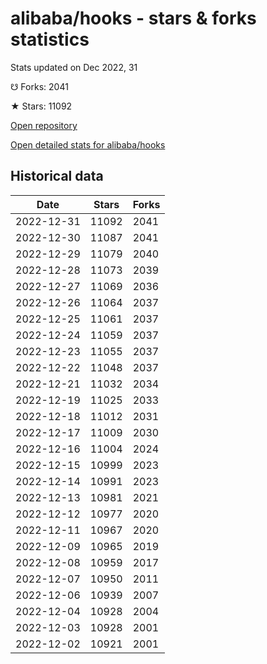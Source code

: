 # alibaba/hooks - stars & forks statistics

Stats updated on Dec 2022, 31

☋ Forks: 2041

★ Stars: 11092

[Open repository](https://github.com/alibaba/hooks)

[Open detailed stats for alibaba/hooks](https://reviewgithub.com/rep/alibaba/hooks)

## Historical data
| Date | Stars | Forks |
|------|-------|-------|
| 2022-12-31 | 11092 | 2041 | 
| 2022-12-30 | 11087 | 2041 | 
| 2022-12-29 | 11079 | 2040 | 
| 2022-12-28 | 11073 | 2039 | 
| 2022-12-27 | 11069 | 2036 | 
| 2022-12-26 | 11064 | 2037 | 
| 2022-12-25 | 11061 | 2037 | 
| 2022-12-24 | 11059 | 2037 | 
| 2022-12-23 | 11055 | 2037 | 
| 2022-12-22 | 11048 | 2037 | 
| 2022-12-21 | 11032 | 2034 | 
| 2022-12-19 | 11025 | 2033 | 
| 2022-12-18 | 11012 | 2031 | 
| 2022-12-17 | 11009 | 2030 | 
| 2022-12-16 | 11004 | 2024 | 
| 2022-12-15 | 10999 | 2023 | 
| 2022-12-14 | 10991 | 2023 | 
| 2022-12-13 | 10981 | 2021 | 
| 2022-12-12 | 10977 | 2020 | 
| 2022-12-11 | 10967 | 2020 | 
| 2022-12-09 | 10965 | 2019 | 
| 2022-12-08 | 10959 | 2017 | 
| 2022-12-07 | 10950 | 2011 | 
| 2022-12-06 | 10939 | 2007 | 
| 2022-12-04 | 10928 | 2004 | 
| 2022-12-03 | 10928 | 2001 | 
| 2022-12-02 | 10921 | 2001 | 


